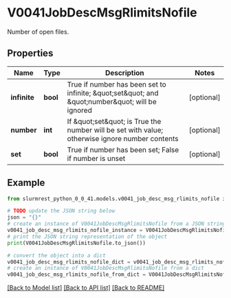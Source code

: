 # V0041JobDescMsgRlimitsNofile

Number of open files.

## Properties

Name | Type | Description | Notes
------------ | ------------- | ------------- | -------------
**infinite** | **bool** | True if number has been set to infinite; \&quot;set\&quot; and \&quot;number\&quot; will be ignored | [optional] 
**number** | **int** | If \&quot;set\&quot; is True the number will be set with value; otherwise ignore number contents | [optional] 
**set** | **bool** | True if number has been set; False if number is unset | [optional] 

## Example

```python
from slurmrest_python_0_0_41.models.v0041_job_desc_msg_rlimits_nofile import V0041JobDescMsgRlimitsNofile

# TODO update the JSON string below
json = "{}"
# create an instance of V0041JobDescMsgRlimitsNofile from a JSON string
v0041_job_desc_msg_rlimits_nofile_instance = V0041JobDescMsgRlimitsNofile.from_json(json)
# print the JSON string representation of the object
print(V0041JobDescMsgRlimitsNofile.to_json())

# convert the object into a dict
v0041_job_desc_msg_rlimits_nofile_dict = v0041_job_desc_msg_rlimits_nofile_instance.to_dict()
# create an instance of V0041JobDescMsgRlimitsNofile from a dict
v0041_job_desc_msg_rlimits_nofile_from_dict = V0041JobDescMsgRlimitsNofile.from_dict(v0041_job_desc_msg_rlimits_nofile_dict)
```
[[Back to Model list]](../README.md#documentation-for-models) [[Back to API list]](../README.md#documentation-for-api-endpoints) [[Back to README]](../README.md)



